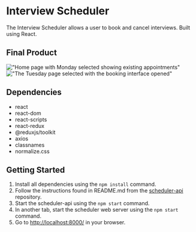 # Interview Scheduler

The Interview Scheduler allows a user to book and cancel interviews. Built using React.

## Final Product

!["Home page with Monday selected showing existing appointments"](https://github.com/mrjohnming/scheduler/blob/main/docs/Product-Screenshot_01.png)
!["The Tuesday page selected with the booking interface opened"](https://github.com/mrjohnming/scheduler/blob/main/docs/Product-Screenshot_02.png)

## Dependencies
* react
* react-dom
* react-scripts
* react-redux
* @reduxjs/toolkit
* axios
* classnames
* normalize.css

## Getting Started

1. Install all dependencies using the `npm install` command.
2. Follow the instructions found in README.md from the [scheduler-api](https://github.com/mrjohnming/scheduler-api) repository.
3. Start the scheduler-api using the `npm start` command.
4. In another tab, start the scheduler web server using the `npm start` command. 
5. Go to <http://localhost:8000/> in your browser.
